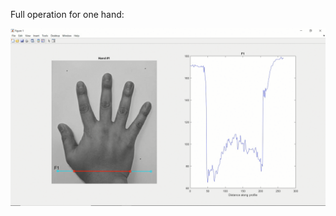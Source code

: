 Full operation for one hand:

![alt text](https://github.com/ChuAn0428/Biometrics---Hand-Shape-Measurement/blob/main/sample_GIF.gif)
